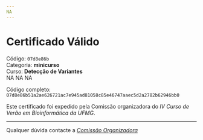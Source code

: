 ```yaml
---
NA
---
```


# Certificado Válido

Código: `07d8e86b`<br>
Categoria: **minicurso**<br>
Curso: **Detecção de Variantes**<br>
NA
NA
NA


Código completo: `07d8e86b51a2ae626721ac7e945ad81058c85e46747aaec5d2a2782b62946bb0`


Este certificado foi expedido pela Comissão organizadora do *IV Curso de Verão em Bioinformática da UFMG*.

----

Qualquer dúvida contacte a [_Comissão Organizadora_](<mailto:cursobioinfoufmg@gmail.com$subject=[Certificados]>)

